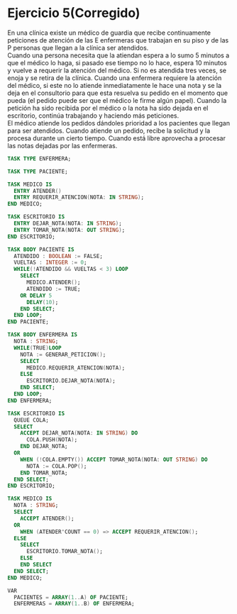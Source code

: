 # Ejercicio 5(Corregido)

En una clínica existe un médico de guardia que recibe continuamente peticiones de atención de las E enfermeras que trabajan en su piso y de las P personas que llegan a la clínica ser atendidos.  
Cuando una persona necesita que la atiendan espera a lo sumo 5 minutos a que el médico lo haga, si pasado ese tiempo no lo hace, espera 10 minutos y vuelve a requerir la atención del médico. Si no es atendida tres veces, se enoja y se retira de la clínica.
Cuando una enfermera requiere la atención del médico, si este no lo atiende inmediatamente le hace una nota y se la deja en el consultorio para que esta resuelva su pedido en el momento que pueda (el pedido puede ser que el médico le firme algún papel). Cuando la petición ha sido recibida por el médico o la nota ha sido dejada en el escritorio, continúa trabajando y haciendo más peticiones.  
El médico atiende los pedidos dándoles prioridad a los pacientes que llegan para ser atendidos. Cuando atiende un pedido, recibe la solicitud y la procesa durante un cierto tiempo. Cuando está libre aprovecha a procesar las notas dejadas por las enfermeras.

```ada
TASK TYPE ENFERMERA;

TASK TYPE PACIENTE;

TASK MEDICO IS
  ENTRY ATENDER()
  ENTRY REQUERIR_ATENCION(NOTA: IN STRING);
END MEDICO;

TASK ESCRITORIO IS
  ENTRY DEJAR_NOTA(NOTA: IN STRING);
  ENTRY TOMAR_NOTA(NOTA: OUT STRING);
END ESCRITORIO;

TASK BODY PACIENTE IS
  ATENDIDO : BOOLEAN := FALSE;
  VUELTAS : INTEGER := 0;
  WHILE(!ATENDIDO && VUELTAS < 3) LOOP
    SELECT
      MEDICO.ATENDER();
      ATENDIDO := TRUE;
    OR DELAY 5
      DELAY(10);
    END SELECT;
  END LOOP;
END PACIENTE;  

TASK BODY ENFERMERA IS
  NOTA : STRING;
  WHILE(TRUE)LOOP
    NOTA := GENERAR_PETICION();
    SELECT
      MEDICO.REQUERIR_ATENCION(NOTA);
    ELSE
      ESCRITORIO.DEJAR_NOTA(NOTA);
    END SELECT;
  END LOOP;
END ENFERMERA;

TASK ESCRITORIO IS
  QUEUE COLA;
  SELECT
    ACCEPT DEJAR_NOTA(NOTA: IN STRING) DO
      COLA.PUSH(NOTA);
    END DEJAR_NOTA;
  OR
    WHEN (!COLA.EMPTY()) ACCEPT TOMAR_NOTA(NOTA: OUT STRING) DO
      NOTA := COLA.POP();
    END TOMAR_NOTA;
  END SELECT;
END ESCRITORIO;

TASK MEDICO IS
  NOTA : STRING;
  SELECT
    ACCEPT ATENDER();
  OR
    WHEN (ATENDER'COUNT == 0) => ACCEPT REQUERIR_ATENCION();
  ELSE
    SELECT
      ESCRITORIO.TOMAR_NOTA();
    ELSE
    END SELECT
  END SELECT;
END MEDICO;

VAR
  PACIENTES = ARRAY(1..A) OF PACIENTE;
  ENFERMERAS = ARRAY(1..B) OF ENFERMERA;
```
